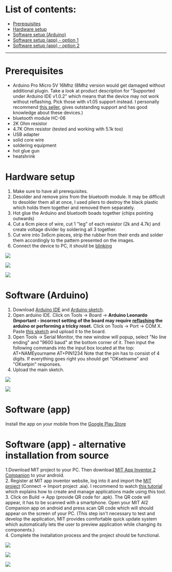 # List of contents: 
* [Prerequisites](#prerequisites)
* [Hardware setup](#hardware-setup)
* [Software setup (Arduino)](#software-arduino)
* [Software setup (app) - option 1](#software-app)
* [Software setup (app) - option 2](#software-app---alternative-installation-from-source)


***


# Prerequisites 
* Arduino Pro Micro 5V 16Mhz (8Mhz version would get damaged without additional plugin. Take a look at product description for "Supported under Arduino IDE v1.0.2" which means that the device may not work without reflashing. Pick those with v1.05 support instead. I personally recommend [this seller](http://www.ebay.co.uk/usr/scooterboy101), gives outstanding support and has good knowledge about these devices.)
* bluetooth module HC-06
* 2K Ohm resistor
* 4.7K Ohm resistor (tested and working with 5.1k too)
* USB adapter
* solid core wire
* soldering equipment
* hot glue gun
* heatshrink


# Hardware setup
1. Make sure to have all prerequisites. 
2. Desolder and remove pins from the bluetooth module. It may be difficult to desolder them all at once, I used pliers to destroy the black plastic which holds them together and removed them separately. 
3. Hot glue the Arduino and bluetooth boads together (chips pointing outwards) 
4. Cut a 6cm piece of wire, cut 1 "leg" of each resistor (2k and 4.7k) and create voltage divider by soldering all 3 together. 
5. Cut wire into 3x6cm pieces, strip the rubber from their ends and solder them accordingly to the pattern presented on the images. 
6. Connect the device to PC, it should be [blinking](https://youtu.be/ZgmhzojPXA4)

![](http://i.imgur.com/rwbGNvQ.jpg)

![](http://i.imgur.com/GhOuCLn.png)

![](http://i.imgur.com/mnR4kfK.jpg)


# Software (Arduino) 
1. Download [Arduino IDE](https://www.arduino.cc/en/main/software) and [Arduino sketch](https://github.com/michalmonday/supremeDuck/blob/master/source/supremeDuck.ino).
2. Open arduino IDE. Click on Tools -> Board -> **Arduino Leonardo (Important - incorrect setting of the board may require [reflashing](http://forum.arduino.cc/index.php?topic=376079.0) the arduino or performing a tricky reset.** Click on Tools -> Port -> COM X. Paste [this sketch](http://pastebin.com/cSpApBy9) and upload it to the board.
2. Open Tools -> Serial Monitor, the new window will popup, select "No line ending" and "9600 baud" at the bottom corner of it. Then input the following commands into the input box located at the top:
AT+NAMEyourname
AT+PIN1234
Note that the pin has to consist of 4 digits. If everything goes right you should get "OKsetname" and "OKsetpin" responses.
3. Upload the main sketch.

![](http://i.imgur.com/EKH4JhM.png)

![](http://i.imgur.com/AFmjLLG.png)



# Software (app)
Install the app on your mobile from the [Google Play Store](https://play.google.com/store/apps/details?id=appinventor.ai_michalmonday17.supremeDuck)

# Software (app) - alternative installation from source
1.Download MIT project to your PC. Then download [MIT App Inventor 2 Companion](https://play.google.com/store/apps/details?id=edu.mit.appinventor.aicompanion3&hl=en_GB) to your android.  
2. Register at MIT app inventor website, log into it and import the [MIT project](https://github.com/michalmonday/supremeDuck/blob/master/source/supremeDuck.aia) (Connect -> Import project .aia). I recommend to watch [this tutorial](https://www.youtube.com/watch?v=o-YVvxYiSuk) which explains how to create and manage applications made using this tool.  
3. Click on Build -> App (provide QR code for .apk). The QR code will appear, it has to be scanned with a smartphone. Open your MIT AI2 Companion app on android and press scan QR code which will should appear on the screen of your PC. (This step isn't necessary to test and develop the application, MIT provides comfortable quick update system which automatically lets the user to preview application while changing its components.)  
4. Complete the installation process and the project should be functional.

![](http://i.imgur.com/O2RVH0X.png)

![](http://i.imgur.com/Hz8uInl.png)

![](http://i.imgur.com/Pjwmz56.png)

